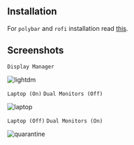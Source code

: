Installation
-----------

For `polybar` and `rofi` installation read [this](https://github.com/fepitre/qubes-rofi/issues/1#issuecomment-667303259).

Screenshots
-----------

`Display Manager`

![lightdm](https://imgur.com/U9NWg8l.png)

`Laptop (On)` `Dual Monitors (Off)`

![laptop](https://imgur.com/XIvu1tj.png)

`Laptop (Off)` `Dual Monitors (On)`

![quarantine](https://i.redd.it/63p44yk5xkn41.png)
